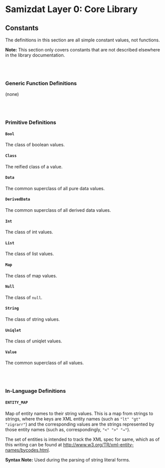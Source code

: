 Samizdat Layer 0: Core Library
==============================

Constants
---------

The definitions in this section are all simple constant values, not
functions.

**Note:** This section only covers constants that are not described
elsewhere in the library documentation.

<br><br>
### Generic Function Definitions

(none)


<br><br>
### Primitive Definitions

#### `Bool`

The class of boolean values.

#### `Class`

The reified class of a value.

#### `Data`

The common superclass of all pure data values.

#### `DerivedData`

The common superclass of all derived data values.

#### `Int`

The class of int values.

#### `List`

The class of list values.

#### `Map`

The class of map values.

#### `Null`

The class of `null`.

#### `String`

The class of string values.

#### `Uniqlet`

The class of uniqlet values.

#### `Value`

The common superclass of all values.


<br><br>
### In-Language Definitions

#### `ENTITY_MAP`

Map of entity names to their string values. This is a map from strings to
strings, where the keys are XML entity names (such as `"lt" "gt" "zigrarr"`)
and the corresponding values are the strings represented by those entity
names (such as, correspondingly, `"<" ">" "⇝"`).

The set of entities is intended to track the XML spec for same, which
as of this writing can be found at
<http://www.w3.org/TR/xml-entity-names/bycodes.html>.

**Syntax Note:** Used during the parsing of string literal forms.
